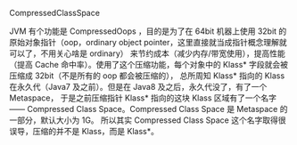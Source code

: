CompressedClassSpace

JVM 有个功能是 CompressedOops ，目的是为了在 64bit 机器上使用 32bit 的原始对象指针（oop，ordinary object pointer，这里直接就当成指针概念理解就可以了，不用关心啥是 ordinary）
来节约成本（减少内存/带宽使用），提高性能（提高 Cache 命中率）。使用了这个压缩功能，每个对象中的 Klass* 字段就会被压缩成 32bit（不是所有的 oop 都会被压缩的），
总所周知 Klass* 指向的 Klass 在永久代（Java7 及之前）。但是在 Java8 及之后，永久代没了，有了一个 Metaspace，
于是之前压缩指针 Klass* 指向的这块 Klass 区域有了一个名字 —— Compressed Class Space。Compressed Class Space 是 Metaspace 的一部分，默认大小为 1G。
所以其实 Compressed Class Space 这个名字取得很误导，压缩的并不是 Klass，而是 Klass*。